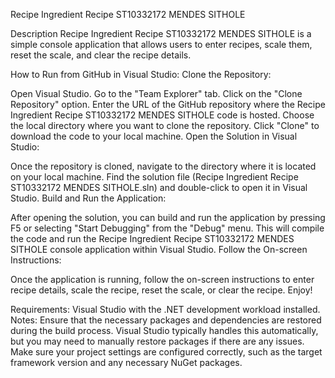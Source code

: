 ﻿Recipe Ingredient Recipe ST10332172 MENDES SITHOLE

Description
Recipe Ingredient Recipe ST10332172 MENDES SITHOLE is a simple console application that allows users to enter recipes, scale them, reset the scale, and clear the recipe details.

How to Run from GitHub in Visual Studio:
Clone the Repository:

Open Visual Studio.
Go to the "Team Explorer" tab.
Click on the "Clone Repository" option.
Enter the URL of the GitHub repository where the Recipe Ingredient Recipe ST10332172 MENDES SITHOLE code is hosted.
Choose the local directory where you want to clone the repository.
Click "Clone" to download the code to your local machine.
Open the Solution in Visual Studio:

Once the repository is cloned, navigate to the directory where it is located on your local machine.
Find the solution file (Recipe Ingredient Recipe ST10332172 MENDES SITHOLE.sln) and double-click to open it in Visual Studio.
Build and Run the Application:

After opening the solution, you can build and run the application by pressing F5 or selecting "Start Debugging" from the "Debug" menu.
This will compile the code and run the Recipe Ingredient Recipe ST10332172 MENDES SITHOLE console application within Visual Studio.
Follow the On-screen Instructions:

Once the application is running, follow the on-screen instructions to enter recipe details, scale the recipe, reset the scale, or clear the recipe.
Enjoy!

Requirements:
Visual Studio with the .NET development workload installed.
Notes:
Ensure that the necessary packages and dependencies are restored during the build process. Visual Studio typically handles this automatically, but you may need to manually restore packages if there are any issues.
Make sure your project settings are configured correctly, such as the target framework version and any necessary NuGet packages.
